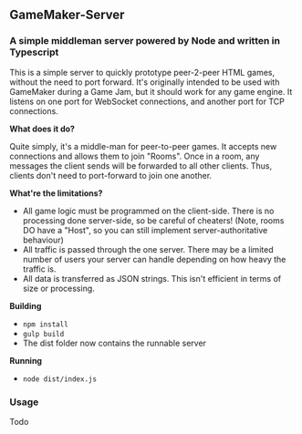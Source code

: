 ## GameMaker-Server
### A simple middleman server powered by Node and written in Typescript

This is a simple server to quickly prototype peer-2-peer HTML games, without the need to port forward. It's originally intended to be used with GameMaker during a Game Jam, but it should work for any game engine. It listens on one port for WebSocket connections, and another port for TCP connections.

**What does it do?**

Quite simply, it's a middle-man for peer-to-peer games. It accepts new connections and allows them to join "Rooms". Once in a room, any messages the client sends will be forwarded to all other clients. Thus, clients don't need to port-forward to join one another.

**What're the limitations?**
 - All game logic must be programmed on the client-side. There is no processing done server-side, so be careful of cheaters! (Note, rooms DO have a "Host", so you can still implement server-authoritative behaviour)
 - All traffic is passed through the one server. There may be a limited number of users your server can handle depending on how heavy the traffic is.
 - All data is transferred as JSON strings. This isn't efficient in terms of size or processing.

**Building**

 - `npm install`
 - `gulp build`
 - The dist folder now contains the runnable server

**Running**

 - `node dist/index.js`

### Usage
Todo
